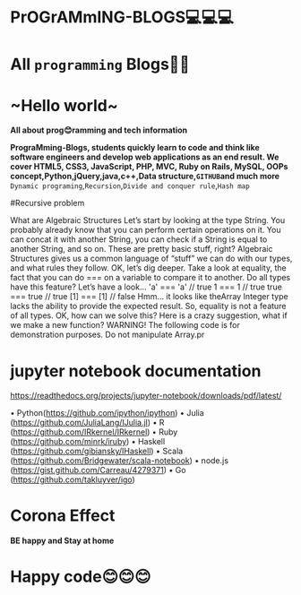 # PrOGrAMmING-BLOGS💻💻💻

# All `programming` Blogs📖📖

# ~Hello world~

**All about prog😊ramming and tech information**

**PrograMming-Blogs, students quickly learn to code and think like software engineers and develop web applications as an end result. We cover HTML5, CSS3, JavaScript, PHP, MVC, Ruby on Rails, MySQL, OOPs concept,Python,jQuery,java,c++,Data structure,`GITHUB`and much more**
`Dynamic programing`,`Recursion`,`Divide and conquer rule`,`Hash map`

#Recursive problem

What are Algebraic Structures Let’s start by looking at the type String. You probably already know that you can perform certain operations on it. You can concat it with another String, you can check if a String is equal to another String, and so on. These are pretty basic stuff, right? Algebraic Structures gives us a common language of “stuff” we can do with our types, and what rules they follow. OK, let’s dig deeper. Take a look at equality, the fact that you can do === on a variable to compare it to another. Do all types have this feature? Let’s have a look… 'a' === 'a' // true 1 === 1 // true true === true // true [1] === [1] // false Hmm… it looks like theArray Integer type lacks the ability to provide the expected result. So, equality is not a feature of all types. OK, how can we solve this? Here is a crazy suggestion, what if we make a new function? WARNING! The following code is for demonstration purposes. Do not manipulate Array.pr

# jupyter notebook documentation
https://readthedocs.org/projects/jupyter-notebook/downloads/pdf/latest/

• Python(https://github.com/ipython/ipython)
• Julia (https://github.com/JuliaLang/IJulia.jl)
• R (https://github.com/IRkernel/IRkernel)
• Ruby (https://github.com/minrk/iruby)
• Haskell (https://github.com/gibiansky/IHaskell)
• Scala (https://github.com/Bridgewater/scala-notebook)
• node.js (https://gist.github.com/Carreau/4279371)
• Go (https://github.com/takluyver/igo)


 # Corona Effect 

**BE happy and Stay at home**

# Happy code😊😊😊 
